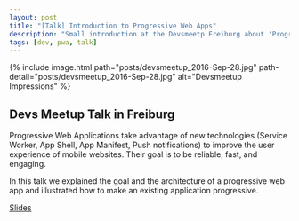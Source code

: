 ```yaml
---
layout: post
title: "[Talk] Introduction to Progressive Web Apps"
description: "Small introduction at the Devsmeetp Freiburg about 'Progressive Web Applications'"
tags: [dev, pwa, talk]
---
```


{% include image.html path="posts/devsmeetup_2016-Sep-28.jpg" path-detail="posts/devsmeetup_2016-Sep-28.jpg" alt="Devsmeetup Impressions" %}

## Devs Meetup Talk in Freiburg

Progressive Web Applications take advantage of new technologies (Service Worker, App Shell, App Manifest, Push notifications) to improve the user experience of mobile websites. Their goal is to be reliable, fast, and engaging.

In this talk we explained the goal and the architecture of a progressive web app and illustrated how to make an existing application progressive.

[Slides](https://asn.ninja/devsmeetup-intro-pwa)

